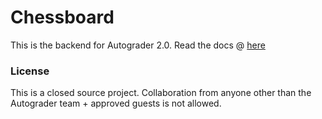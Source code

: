# Chessboard

This is the backend for Autograder 2.0. Read the docs @ [here](https://autograder.github.io/chessboard/)

### License
This is a closed source project. Collaboration from anyone other than the Autograder team + approved guests is not allowed.
